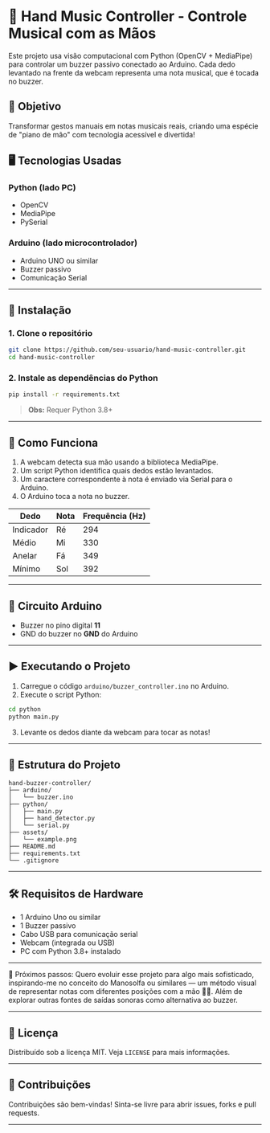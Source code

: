 # 🎵 Hand Music Controller - Controle Musical com as Mãos

Este projeto usa visão computacional com Python (OpenCV + MediaPipe) para controlar um buzzer passivo conectado ao Arduino. Cada dedo levantado na frente da webcam representa uma nota musical, que é tocada no buzzer.

## 🎯 Objetivo

Transformar gestos manuais em notas musicais reais, criando uma espécie de "piano de mão" com tecnologia acessível e divertida!

## 🖥️ Tecnologias Usadas

### Python (lado PC)
- OpenCV
- MediaPipe
- PySerial

### Arduino (lado microcontrolador)
- Arduino UNO ou similar 
- Buzzer passivo
- Comunicação Serial

---

## 🧰 Instalação

### 1. Clone o repositório

```bash
git clone https://github.com/seu-usuario/hand-music-controller.git
cd hand-music-controller
```

### 2. Instale as dependências do Python

```bash
pip install -r requirements.txt
```

> **Obs:** Requer Python 3.8+

---

## 🧠 Como Funciona

1. A webcam detecta sua mão usando a biblioteca MediaPipe.
2. Um script Python identifica quais dedos estão levantados.
3. Um caractere correspondente à nota é enviado via Serial para o Arduino.
4. O Arduino toca a nota no buzzer.

| Dedo      | Nota | Frequência (Hz) |
|-----------|------|-----------------|
| Indicador | Ré   | 294             |
| Médio     | Mi   | 330             |
| Anelar    | Fá   | 349             |
| Mínimo    | Sol  | 392             |

---

## 🔌 Circuito Arduino

- Buzzer no pino digital **11**
- GND do buzzer no **GND** do Arduino

---

## ▶️ Executando o Projeto

1. Carregue o código `arduino/buzzer_controller.ino` no Arduino.
2. Execute o script Python:

```bash
cd python
python main.py
```

3. Levante os dedos diante da webcam para tocar as notas!

---

## 📂 Estrutura do Projeto

```
hand-buzzer-controller/
├── arduino/
│   └── buzzer.ino
├── python/
│   ├── main.py
│   ├── hand_detector.py
│   └── serial.py
├── assets/
│   └── example.png
├── README.md
├── requirements.txt
└── .gitignore
```

---

## 🛠 Requisitos de Hardware

- 1 Arduino Uno ou similar
- 1 Buzzer passivo
- Cabo USB para comunicação serial
- Webcam (integrada ou USB)
- PC com Python 3.8+ instalado

---

🔁 Próximos passos:
Quero evoluir esse projeto para algo mais sofisticado, inspirando-me no conceito do Manosolfa ou similares — um método visual de representar notas com diferentes posições com a mão 🎼👐. Além de explorar outras fontes de saídas sonoras como alternativa ao buzzer.

---

## 📃 Licença

Distribuído sob a licença MIT. Veja `LICENSE` para mais informações.

---

## 🤝 Contribuições

Contribuições são bem-vindas! Sinta-se livre para abrir issues, forks e pull requests.

---


